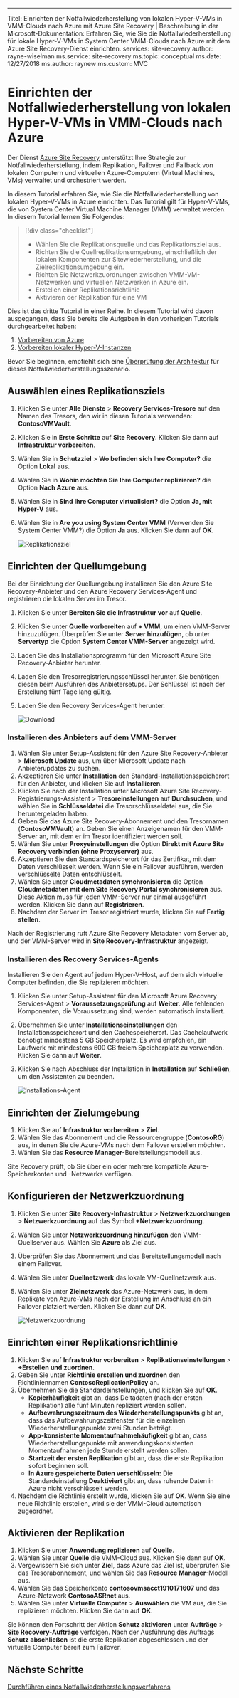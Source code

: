 ---
Titel: Einrichten der Notfallwiederherstellung von lokalen Hyper-V-VMs in VMM-Clouds nach Azure mit Azure Site Recovery | Beschreibung in der Microsoft-Dokumentation: Erfahren Sie, wie Sie die Notfallwiederherstellung für lokale Hyper-V-VMs in System Center VMM-Clouds nach Azure mit dem Azure Site Recovery-Dienst einrichten.
services: site-recovery author: rayne-wiselman ms.service: site-recovery ms.topic: conceptual ms.date: 12/27/2018 ms.author: raynew ms.custom: MVC

# <a name="set-up-disaster-recovery-of-on-premises-hyper-v-vms-in-vmm-clouds-to-azure"></a>Einrichten der Notfallwiederherstellung von lokalen Hyper-V-VMs in VMM-Clouds nach Azure

Der Dienst [Azure Site Recovery](site-recovery-overview.md) unterstützt Ihre Strategie zur Notfallwiederherstellung, indem Replikation, Failover und Failback von lokalen Computern und virtuellen Azure-Computern (Virtual Machines, VMs) verwaltet und orchestriert werden.

In diesem Tutorial erfahren Sie, wie Sie die Notfallwiederherstellung von lokalen Hyper-V-VMs in Azure einrichten. Das Tutorial gilt für Hyper-V-VMs, die von System Center Virtual Machine Manager (VMM) verwaltet werden. In diesem Tutorial lernen Sie Folgendes:

> [!div class="checklist"]
> * Wählen Sie die Replikationsquelle und das Replikationsziel aus.
> * Richten Sie die Quellreplikationsumgebung, einschließlich der lokalen Komponenten zur Sitewiederherstellung, und die Zielreplikationsumgebung ein.
> * Richten Sie Netzwerkzuordnungen zwischen VMM-VM-Netzwerken und virtuellen Netzwerken in Azure ein.
> * Erstellen einer Replikationsrichtlinie
> * Aktivieren der Replikation für eine VM

Dies ist das dritte Tutorial in einer Reihe. In diesem Tutorial wird davon ausgegangen, dass Sie bereits die Aufgaben in den vorherigen Tutorials durchgearbeitet haben:

1. [Vorbereiten von Azure](tutorial-prepare-azure.md)
2. [Vorbereiten lokaler Hyper-V-Instanzen](tutorial-prepare-on-premises-hyper-v.md)

Bevor Sie beginnen, empfiehlt sich eine [Überprüfung der Architektur](concepts-hyper-v-to-azure-architecture.md) für dieses Notfallwiederherstellungsszenario.



## <a name="select-a-replication-goal"></a>Auswählen eines Replikationsziels

1. Klicken Sie unter **Alle Dienste** > **Recovery Services-Tresore** auf den Namen des Tresors, den wir in diesen Tutorials verwenden: **ContosoVMVault**.
2. Klicken Sie in **Erste Schritte** auf **Site Recovery**. Klicken Sie dann auf **Infrastruktur vorbereiten**.
3. Wählen Sie in **Schutzziel** > **Wo befinden sich Ihre Computer?** die Option **Lokal** aus.
4. Wählen Sie in **Wohin möchten Sie Ihre Computer replizieren?** die Option **Nach Azure** aus.
5. Wählen Sie in **Sind Ihre Computer virtualisiert?** die Option **Ja, mit Hyper-V** aus.
6. Wählen Sie in **Are you using System Center VMM** (Verwenden Sie System Center VMM?) die Option **Ja** aus. Klicken Sie dann auf **OK**.

    ![Replikationsziel](./media/hyper-v-vmm-azure-tutorial/replication-goal.png)



## <a name="set-up-the-source-environment"></a>Einrichten der Quellumgebung

Bei der Einrichtung der Quellumgebung installieren Sie den Azure Site Recovery-Anbieter und den Azure Recovery Services-Agent und registrieren die lokalen Server im Tresor. 

1. Klicken Sie unter **Bereiten Sie die Infrastruktur vor** auf **Quelle**.
2. Klicken Sie unter **Quelle vorbereiten** auf **+ VMM**, um einen VMM-Server hinzuzufügen. Überprüfen Sie unter **Server hinzufügen**, ob unter **Servertyp** die Option **System Center VMM-Server** angezeigt wird.
3. Laden Sie das Installationsprogramm für den Microsoft Azure Site Recovery-Anbieter herunter.
4. Laden Sie den Tresorregistrierungsschlüssel herunter. Sie benötigen diesen beim Ausführen des Anbietersetups. Der Schlüssel ist nach der Erstellung fünf Tage lang gültig.
5. Laden Sie den Recovery Services-Agent herunter.

    ![Download](./media/hyper-v-vmm-azure-tutorial/download-vmm.png)

### <a name="install-the-provider-on-the-vmm-server"></a>Installieren des Anbieters auf dem VMM-Server

1. Wählen Sie unter Setup-Assistent für den Azure Site Recovery-Anbieter > **Microsoft Update** aus, um über Microsoft Update nach Anbieterupdates zu suchen.
2. Akzeptieren Sie unter **Installation** den Standard-Installationsspeicherort für den Anbieter, und klicken Sie auf **Installieren**. 
3. Klicken Sie nach der Installation unter Microsoft Azure Site Recovery-Registrierungs-Assistent > **Tresoreinstellungen** auf **Durchsuchen**, und wählen Sie in **Schlüsseldatei** die Tresorschlüsseldatei aus, die Sie heruntergeladen haben.
4. Geben Sie das Azure Site Recovery-Abonnement und den Tresornamen (**ContosoVMVault**) an. Geben Sie einen Anzeigenamen für den VMM-Server an, mit dem er im Tresor identifiziert werden soll.
5. Wählen Sie unter **Proxyeinstellungen** die Option **Direkt mit Azure Site Recovery verbinden (ohne Proxyserver)** aus.
6. Akzeptieren Sie den Standardspeicherort für das Zertifikat, mit dem Daten verschlüsselt werden. Wenn Sie ein Failover ausführen, werden verschlüsselte Daten entschlüsselt.
7. Wählen Sie unter **Cloudmetadaten synchronisieren** die Option **Cloudmetadaten mit dem Site Recovery Portal synchronisieren** aus. Diese Aktion muss für jeden VMM-Server nur einmal ausgeführt werden. Klicken Sie dann auf **Registrieren**.
8. Nachdem der Server im Tresor registriert wurde, klicken Sie auf **Fertig stellen**.

Nach der Registrierung ruft Azure Site Recovery Metadaten vom Server ab, und der VMM-Server wird in **Site Recovery-Infrastruktur** angezeigt.

### <a name="install-the-recovery-services-agent"></a>Installieren des Recovery Services-Agents

Installieren Sie den Agent auf jedem Hyper-V-Host, auf dem sich virtuelle Computer befinden, die Sie replizieren möchten.

1. Klicken Sie unter Setup-Assistent für den Microsoft Azure Recovery Services-Agent > **Voraussetzungsprüfung** auf **Weiter**. Alle fehlenden Komponenten, die Voraussetzung sind, werden automatisch installiert.
2. Übernehmen Sie unter **Installationseinstellungen** den Installationsspeicherort und den Cachespeicherort. Das Cachelaufwerk benötigt mindestens 5 GB Speicherplatz. Es wird empfohlen, ein Laufwerk mit mindestens 600 GB freiem Speicherplatz zu verwenden. Klicken Sie dann auf **Weiter**.
3. Klicken Sie nach Abschluss der Installation in **Installation** auf **Schließen**, um den Assistenten zu beenden.

    ![Installations-Agent](./media/hyper-v-vmm-azure-tutorial/mars-install.png)
    

## <a name="set-up-the-target-environment"></a>Einrichten der Zielumgebung

1. Klicken Sie auf **Infrastruktur vorbereiten** > **Ziel**.
2. Wählen Sie das Abonnement und die Ressourcengruppe (**ContosoRG**) aus, in denen Sie die Azure-VMs nach dem Failover erstellen möchten.
3. Wählen Sie das **Resource Manager**-Bereitstellungsmodell aus.

Site Recovery prüft, ob Sie über ein oder mehrere kompatible Azure-Speicherkonten und -Netzwerke verfügen.


## <a name="configure-network-mapping"></a>Konfigurieren der Netzwerkzuordnung

1. Klicken Sie unter **Site Recovery-Infrastruktur** > **Netzwerkzuordnungen** > **Netzwerkzuordnung** auf das Symbol **+Netzwerkzuordnung**.
2. Wählen Sie unter **Netzwerkzuordnung hinzufügen** den VMM-Quellserver aus. Wählen Sie **Azure** als Ziel aus.
3. Überprüfen Sie das Abonnement und das Bereitstellungsmodell nach einem Failover.
4. Wählen Sie unter **Quellnetzwerk** das lokale VM-Quellnetzwerk aus.
5. Wählen Sie unter **Zielnetzwerk** das Azure-Netzwerk aus, in dem Replikate von Azure-VMs nach der Erstellung im Anschluss an ein Failover platziert werden. Klicken Sie dann auf **OK**.

    ![Netzwerkzuordnung](./media/hyper-v-vmm-azure-tutorial/network-mapping-vmm.png)

## <a name="set-up-a-replication-policy"></a>Einrichten einer Replikationsrichtlinie

1. Klicken Sie auf **Infrastruktur vorbereiten** > **Replikationseinstellungen** > **+Erstellen und zuordnen**.
2. Geben Sie unter **Richtlinie erstellen und zuordnen** den Richtliniennamen **ContosoReplicationPolicy** an.
3. Übernehmen Sie die Standardeinstellungen, und klicken Sie auf **OK**.
    - **Kopierhäufigkeit** gibt an, dass Deltadaten (nach der ersten Replikation) alle fünf Minuten repliziert werden sollen.
    - **Aufbewahrungszeitraum des Wiederherstellungspunkts** gibt an, dass das Aufbewahrungszeitfenster für die einzelnen Wiederherstellungspunkte zwei Stunden beträgt.
    - **App-konsistente Momentaufnahmehäufigkeit** gibt an, dass Wiederherstellungspunkte mit anwendungskonsistenten Momentaufnahmen jede Stunde erstellt werden sollen.
    - **Startzeit der ersten Replikation** gibt an, dass die erste Replikation sofort beginnen soll.
    - **In Azure gespeicherte Daten verschlüsseln:** Die Standardeinstellung **Deaktiviert** gibt an, dass ruhende Daten in Azure nicht verschlüsselt werden.
4. Nachdem die Richtlinie erstellt wurde, klicken Sie auf **OK**. Wenn Sie eine neue Richtlinie erstellen, wird sie der VMM-Cloud automatisch zugeordnet.

## <a name="enable-replication"></a>Aktivieren der Replikation

1. Klicken Sie unter **Anwendung replizieren** auf **Quelle**. 
2. Wählen Sie unter **Quelle** die VMM-Cloud aus. Klicken Sie dann auf **OK**.
3. Vergewissern Sie sich unter **Ziel**, dass Azure das Ziel ist, überprüfen Sie das Tresorabonnement, und wählen Sie das **Resource Manager**-Modell aus.
4. Wählen Sie das Speicherkonto **contosovmsacct1910171607** und das Azure-Netzwerk **ContosoASRnet** aus.
5. Wählen Sie unter **Virtuelle Computer** > **Auswählen** die VM aus, die Sie replizieren möchten. Klicken Sie dann auf **OK**.

 Sie können den Fortschritt der Aktion **Schutz aktivieren** unter **Aufträge** > **Site Recovery-Aufträge** verfolgen. Nach der Ausführung des Auftrags **Schutz abschließen** ist die erste Replikation abgeschlossen und der virtuelle Computer bereit zum Failover.


## <a name="next-steps"></a>Nächste Schritte
[Durchführen eines Notfallwiederherstellungsverfahrens](tutorial-dr-drill-azure.md)

